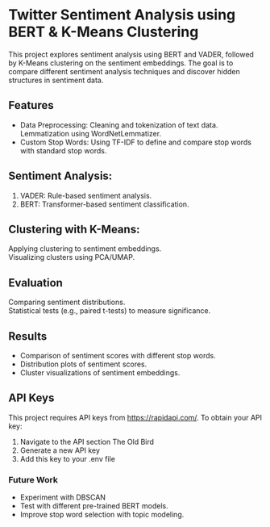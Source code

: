 # Twitter Sentiment Analysis using BERT &amp; K-Means Clustering
This project explores sentiment analysis using BERT and VADER, followed by K-Means clustering on the sentiment embeddings. The goal is to compare different sentiment analysis techniques and discover hidden structures in sentiment data.

## Features
* Data Preprocessing: Cleaning and tokenization of text data. Lemmatization using WordNetLemmatizer.
* Custom Stop Words: Using TF-IDF to define and compare stop words with standard stop words.

## Sentiment Analysis:
1. VADER: Rule-based sentiment analysis.
2. BERT: Transformer-based sentiment classification.

## Clustering with K-Means:
Applying clustering to sentiment embeddings.  
Visualizing clusters using PCA/UMAP.  

## Evaluation 
Comparing sentiment distributions.  
Statistical tests (e.g., paired t-tests) to measure significance.

## Results
* Comparison of sentiment scores with different stop words.
* Distribution plots of sentiment scores.
* Cluster visualizations of sentiment embeddings.

## API Keys
This project requires API keys from https://rapidapi.com/. 
To obtain your API key:
1. Navigate to the API section The Old Bird
2. Generate a new API key
3. Add this key to your .env file

### Future Work
* Experiment with DBSCAN
* Test with different pre-trained BERT models.
* Improve stop word selection with topic modeling.
